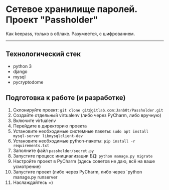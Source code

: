 Сетевое хранилище паролей. Проект "Passholder"
===================


Как keepass, только в облаке. Разумеется, с шифрованием.

----------


Технологический стек
-------------
- python 3
- django
- mysql
- pycryptodome

Подготовка к работе (и разработке)
-------------
1. Склонируйте проект: `git clone git@gitlab.com:Janb0t/Passholder.git`
2. Создайте отдельный virtualenv (либо через PyCharm, либо вручную)
3. Включите virtualenv
4. Перейдите в директорию проекта
5. Установите необходимые системные пакеты: `sudo apt install mysql-server libmysqlclient-dev`
6. Установите необходимые python-пакеты: `pip install -r requirements.txt`
7. Заполните файл `passholder/secret.py`
8. Запустите процесс инициализации БД: `python manage.py migrate`
9. Настройте проект в PyCharm (здесь советов не даю, всё на ваше усмотрение)
10. Запустите проект (либо через PyCharm, либо через `python manage.py runserver
11. Наслаждайтесь =)
